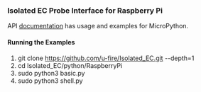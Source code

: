 ### Isolated EC Probe Interface for Raspberry Pi

API [documentation](http://ufire.co/docs/uFire_EC/) has usage and examples for MicroPython.

#### Running the Examples
1. git clone https://github.com/u-fire/Isolated_EC.git --depth=1
2. cd Isolated_EC/python/RaspberryPi
3. sudo python3 basic.py
4. sudo python3 shell.py
